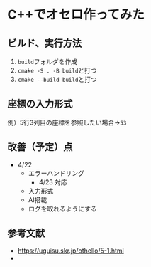 # C++でオセロ作ってみた

## ビルド、実行方法
1. `build`フォルダを作成
2. `cmake -S . -B build`と打つ
3. `cmake --build build`と打つ

## 座標の入力形式
例）5行3列目の座標を参照したい場合$\rightarrow$`53`

## 改善（予定）点
- 4/22
  - エラーハンドリング
    - 4/23 対応
  - 入力形式
  - AI搭載
  - ログを取れるようにする


## 参考文献
- https://uguisu.skr.jp/othello/5-1.html
- 